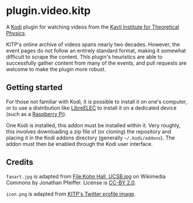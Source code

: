 plugin.video.kitp
=================

A [Kodi](https://kodi.tv/) plugin for watching videos from the [Kavli Institute for Theoretical Physics](https://www.kitp.ucsb.edu).

KITP's online archive of videos spans nearly two decades.  However, the event pages do not follow an entirely standard format, making it somewhat difficult to scrape the content.  ThIs plugin's heuristics are able to successfully gather content from many of the events, and pull requests are welcome to make the plugin more robust.

Getting started
---------------

For those not familiar with Kodi, it is possible to install it on one's computer, or to use a distribution like [LibreELEC](https://libreelec.tv/) to install it on a dedicated device (such as a [Raspberry Pi](https://www.raspberrypi.org/)).

One Kodi is installed, this addon must be installed within it.  Very roughly, this involves downloading a zip file of (or cloning) the repository and placing it in the Kodi addons directory (generally `~/.kodi/addons`).  The addon must then be enabled through the Kodi user interface.

Credits
-------

`fanart.jpg` is adapted from [File:Kohn Hall, UCSB.jpg](https://commons.wikimedia.org/wiki/File:Kohn_Hall,_UCSB.jpg) on Wikimedia Commons by Jonathan Pfeiffer.  License is [CC-BY 2.0](https://creativecommons.org/licenses/by/2.0/deed.en).

`icon.png` is adapted from [KITP's Twitter profile image](https://twitter.com/kitp_ucsb).
